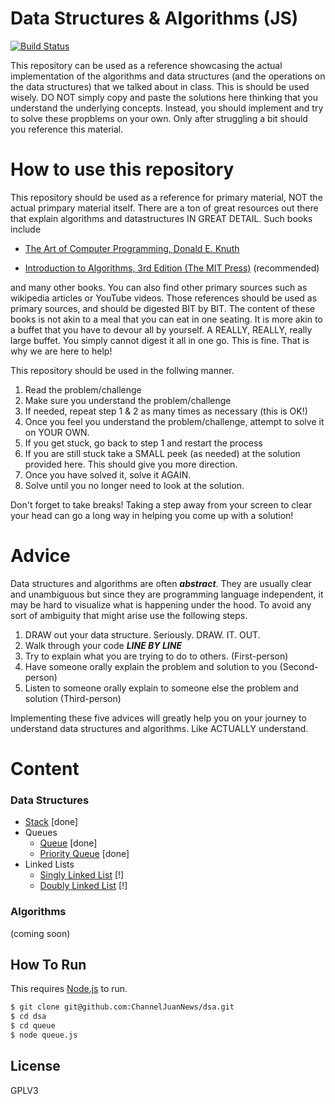# Data Structures & Algorithms (JS)


[![Build Status](https://travis-ci.org/joemccann/dillinger.svg?branch=master)](https://travis-ci.org/joemccann/dillinger)

This repository can be used as a reference showcasing the actual implementation of the algorithms and data structures (and the operations on the data structures) that we talked about in class. This is should be used wisely. DO NOT simply copy and paste the solutions here thinking that you understand the underlying concepts. Instead, you should implement and try to solve these propblems on your own. Only after struggling a bit should you reference this material.

# How to use this repository

This repository should be used as a reference for primary material, NOT the actual primpary material itself. There are a ton of great resources out there that explain algorithms and datastructures IN GREAT DETAIL. Such books include

* [The Art of Computer Programming, Donald E. Knuth
](https://www.amazon.com/Computer-Programming-Volumes-1-4A-Boxed/dp/0321751043/ref=asc_df_0321751043/?tag=hyprod-20&linkCode=df0&hvadid=312114711253&hvpos=1o1&hvnetw=g&hvrand=1656698649082258916&hvpone=&hvptwo=&hvqmt=&hvdev=c&hvdvcmdl=&hvlocint=&hvlocphy=9031488&hvtargid=pla-425752469164&psc=1)

* [Introduction to Algorithms, 3rd Edition (The MIT Press)](https://www.amazon.com/Introduction-Algorithms-3rd-MIT-Press/dp/0262033844) (recommended)


and many other books. You can also find other primary sources such as wikipedia articles or YouTube videos. Those references should be used as primary sources, and should be digested BIT by BIT. The content of these books is not akin to a meal that you can eat in one seating. It is more akin to a buffet that you have to devour all by yourself. A REALLY, REALLY, really large buffet. You simply cannot digest it all in one go. This is fine. That is why we are here to help!

This repository should be used in the follwing manner.

1. Read the problem/challenge
2. Make sure you understand the problem/challenge
3. If needed, repeat step 1 & 2 as many times as necessary (this is OK!)
4. Once you feel you understand the problem/challenge, attempt to solve it on YOUR OWN.
5. If you get stuck, go back to step 1 and restart the process
6. If you are still stuck take a SMALL peek (as needed) at the solution provided here. This should give you more direction.
7. Once you have solved it, solve it AGAIN.
8. Solve until you no longer need to look at the solution.

Don't forget to take breaks! Taking a step away from your screen to clear your head can go a long way in helping you come up with a solution!

# Advice

Data structures and algorithms are often _**abstract**_. They are usually clear and unambiguous but since they are programming language independent, it may be hard to visualize what is happening under the hood. To avoid any sort of ambiguity that might arise use the following steps.

1. DRAW out your data structure. Seriously. DRAW. IT. OUT.
2. Walk through your code _**LINE BY LINE**_
3. Try to explain what you are trying to do to others. (First-person)
4. Have someone orally explain the problem and solution to you (Second-person)
5. Listen to someone orally explain to someone else the problem and solution (Third-person)

Implementing these five advices will greatly help you on your journey to understand data structures and algorithms. Like ACTUALLY understand.


# Content


### Data Structures
* [Stack](./Stack) [done]
* Queues
    * [Queue](./Queue) [done]
    *  [Priority Queue](./PriorityQueue) [done]
* Linked Lists
    * [Singly Linked List](./SinglyLinkedList) [!]
    * [Doubly Linked List]() [!]

### Algorithms
(coming soon)

## How To Run

This requires [Node.js](https://nodejs.org/) to run.

```sh
$ git clone git@github.com:ChannelJuanNews/dsa.git
$ cd dsa
$ cd queue
$ node queue.js
```

License
----
GPLV3
